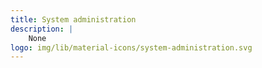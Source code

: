 ```yaml
---
title: System administration
description: |
    None
logo: img/lib/material-icons/system-administration.svg
---
```


